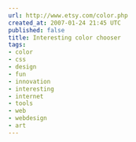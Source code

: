 ```yaml
---
url: http://www.etsy.com/color.php
created_at: 2007-01-24 21:45 UTC
published: false
title: Interesting color chooser
tags:
- color
- css
- design
- fun
- innovation
- interesting
- internet
- tools
- web
- webdesign
- art
---
```



